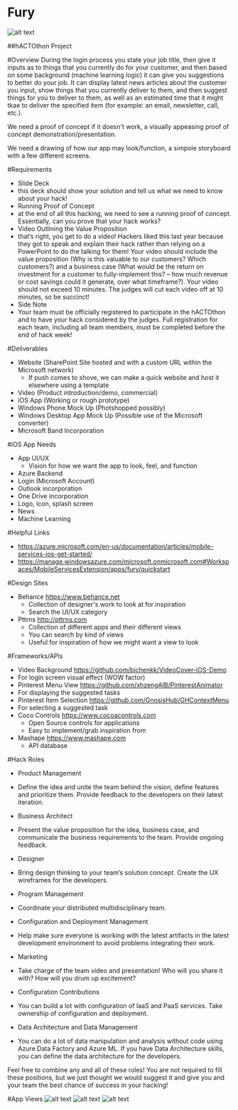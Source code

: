 # Fury

![alt text](https://github.com/chrispmonkey/Fury/blob/master/Design%20Elements/Screen%20Shot%202015-11-07%20at%2010.58.16%20PM.png "Fury Logo")

##hACTOthon Project

#Overview
During the login process you state your job title, then give it inputs as to things that you currently do for your customer, and then based on some background (machine learning logic) it can give you suggestions to better do your job. It can display latest news articles about the customer you input, show things that you currently deliver to them, and then suggest things for you to deliver to them, as well as an estimated time that it might tkae to deliver the specified item (for example: an email, newsletter, call, etc.).

We need a proof of concept if it doesn't work, a visually appeasing proof of concept demonstration/presentation.

We need a drawing of how our app may look/function, a simpole storyboard with a few different screens. 

#Requirements
- Slide Deck
 - this deck should show your solution and tell us what we need to know about your hack!
- Running Proof of Concept
 - at the end of all this hacking, we need to see a running proof of concept. Essentially, can you prove that your hack works?
- Video Outlining the Value Proposition
 - that’s right, you get to do a video! Hackers liked this last year because they got to speak and explain their hack rather than relying on a PowerPoint to do the talking for them! Your video should include the value proposition (Why is this valuable to our customers? Which customers?) and a business case (What would be the return on investment for a customer to fully-implement this? – how much revenue or cost savings could it generate, over what timeframe?). Your video should not exceed 10 minutes. The judges will cut each video off at 10 minutes, so be succinct!
- Side Note
 - Your team must be officially registered to participate in the hACTOthon and to have your hack considered by the judges. Full registration for each team, including all team members, must be completed before the end of hack week! 

#Deliverables
- Website (SharePoint Site hosted and with a custom URL within the Microsoft network)
  - If push comes to shove, we can make a quick website and host it elsewhere using a template 
- Video (Product introduction/demo, commercial)
- iOS App (Working or rough prototype)
- Windows Phone Mock Up (Photshopped possibly)
- Windows Desktop App Mock Up (Possible use of the Microsoft converter)
- Microsoft Band Incorporation

#iOS App Needs
- App UI/UX 
  - Vision for how we want the app to look, feel, and function
- Azure Backend
- Login (Microsoft Account)
- Outlook incorporation
- One Drive incorporation
- Logo, icon, splash screen
- News 
- Machine Learning


#Helpful Links
- https://azure.microsoft.com/en-us/documentation/articles/mobile-services-ios-get-started/
- https://manage.windowsazure.com/microsoft.onmicrosoft.com#Workspaces/MobileServicesExtension/apps/fury/quickstart

#Design Sites
- Behance https://www.behance.net
  - Collection of designer's work to look at for inspiration 
  - Search the UI/UX category
- Pttrns http://pttrns.com
  - Collection of different apps and their different views
  - You can search by kind of views
  - Useful for inspiration of how we might want a view to look

#Frameworks/APIs
- Video Background https://github.com/bichenkk/VideoCover-iOS-Demo
 - For login screen visual effect (WOW factor)
- Pinterest Menu View https://github.com/xhzengAIB/PinterestAnimator
 - For displaying the suggested tasks
- Pinterest Item Selection https://github.com/GnosisHub/GHContextMenu
 - For selecting a suggested task
- Coco Controls https://www.cocoacontrols.com
  - Open Source controls for applications
  - Easy to implement/grab inspiration from
- Mashape https://www.mashape.com
  - API database

#Hack Roles
- Product Management 
 - Define the idea and unite the team behind the vision, define features and prioritize them. Provide feedback to the developers on their latest iteration.
 
- Business Architect
 - Present the value proposition for the idea, business case, and communicate the business requirements to the team. Provide ongoing feedback.
 
- Designer
 - Bring design thinking to your team’s solution concept. Create the UX wireframes for the developers.
 
- Program Management 
 - Coordinate your distributed multidisciplinary team.
 
- Configuration and Deployment Management 
 - Help make sure everyone is working with the latest artifacts in the latest development environment to avoid problems integrating their work.
 
- Marketing 
 - Take charge of the team video and presentation! Who will you share it with? How will you drum up excitement?
 
- Configuration Contributions
 - You can build a lot with configuration of IaaS and PaaS services. Take ownership of configuration and deployment.
 
- Data Architecture and Data Management 
 - You can do a lot of data manipulation and analysis without code using Azure Data Factory and Azure ML. If you have Data Architecture skills, you can define the data architecture for the developers.
 
Feel free to combine any and all of these roles! You are not required to fill these positions, but we just thought we would suggest it and give you and your team the best chance of success in your hacking!

#App Views
![alt text](https://github.com/chrispmonkey/Fury/blob/master/Website/Fury%20Website/images/mockup_2a.png "Login Screen for Fury")
![alt text](https://github.com/chrispmonkey/Fury/blob/master/Website/Fury%20Website/images/mockup_2b.png "Login Screen for Fury")
![alt text](https://github.com/chrispmonkey/Fury/blob/master/Website/Fury%20Website/images/mockup_2c.png "Login Screen for Fury")
